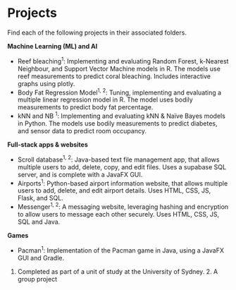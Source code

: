 # Projects

Find each of the following projects in their associated folders.

**Machine Learning (ML) and AI** 
- Reef bleaching<sup>1</sup>: Implementing and evaluating Random Forest, k-Nearest Neighbour, and Support Vector Machine models in R.
The models use reef measurements to predict coral bleaching.
Includes interactive graphs using plotly.
- Body Fat Regression Model<sup>1, 2</sup>: Tuning, implementing and evaluating a multiple linear regression model in R.
The model uses bodily measurements to predict body fat percentage.
- kNN and NB <sup>1</sup>: Implementing and evaluating kNN & Naïve Bayes models in Python.
The models use bodily measurements to predict diabetes, and sensor data to predict room occupancy.

**Full-stack apps & websites** 
- Scroll database<sup>1, 2</sup>: Java-based text file management app, that allows multiple users to add, delete, copy, and edit files.
Uses a supabase SQL server, and is complete with a JavaFX GUI.
- Airports<sup>1</sup>: Python-based airport information website, that allows multiple users to add, delete, and edit airport details.
Uses HTML, CSS, JS, Flask, and SQL.
- Messenger<sup>1, 2</sup>: A messaging website, leveraging hashing and encryption to allow users to message each other securely.
Uses HTML, CSS, JS, SQL and Java.

**Games**
- Pacman<sup>1</sup>: Implementation of the Pacman game in Java, using a JavaFX GUI and Gradle.

1. Completed as part of a unit of study at the University of Sydney. 2. A group project
